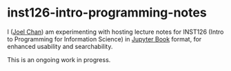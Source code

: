# inst126-intro-programming-notes

I ([Joel Chan](http://joelchan.me/)) am experimenting with hosting lecture notes for INST126 (Intro to Programming for Information Science) in [Jupyter Book](https://jupyterbook.org) format, for enhanced usability and searchability. 

This is an ongoing work in progress. 
